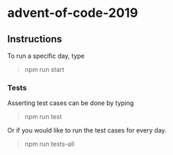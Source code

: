 # advent-of-code-2019

## Instructions

To run a specific day, type

> npm run start <day> <part>

### Tests

Asserting test cases can be done by typing

> npm run test <day> <part>

Or if you would like to run the test cases for every day.

> npm run tests-all

